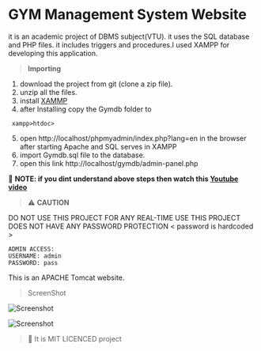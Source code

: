 # GYM Management System Website 
it is an academic project of DBMS subject(VTU). it uses the SQL database and PHP files.
it includes triggers and procedures.I used XAMPP for developing this application.

> **Importing**
1. download the project from git (clone a zip file).
2. unzip all the files.
3. install [XAMMP]( https://www.apachefriends.org/index.html )
4. after Installing copy the Gymdb folder to
```
 xampp>htdoc> 
 ```
5. open  http://localhost/phpmyadmin/index.php?lang=en  in the browser after starting Apache and SQL serves in XAMPP
6. import Gymdb.sql file to the database.
7. open this link http://localhost/gymdb/admin-panel.php 

:name_badge: **NOTE: if you dint understand above steps then watch this [Youtube video]( https://youtu.be/touOwioBgEY)**

> :warning: **CAUTION**

DO NOT USE THIS PROJECT FOR ANY REAL-TIME USE THIS PROJECT DOES NOT HAVE ANY PASSWORD PROTECTION < password is hardcoded >
```
ADMIN ACCESS:
USERNAME: admin
PASSWORD: pass
```

This is an APACHE Tomcat website.
> ScreenShot

![Screenshot](https://github.com/ritheshrai/GYM-Management-System/blob/master/ScreenShots/login%20page.png)

![Screenshot](https://github.com/ritheshrai/GYM-Management-System/blob/master/ScreenShots/Admin%20menu.png)

 > :lock_with_ink_pen: It is  MIT LICENCED project
